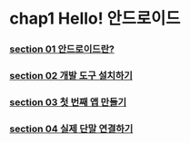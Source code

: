 # chap1 Hello! 안드로이드

### [section 01 안드로이드란?](https://github.com/hyunmin0317/AndroidProgramming/blob/master/chap01/section1/chap01-1.md)
### [section 02 개발 도구 설치하기](https://github.com/hyunmin0317/AndroidProgramming/blob/master/chap01/section2/chap01-2.md)
### [section 03 첫 번째 앱 만들기](https://github.com/hyunmin0317/AndroidProgramming/blob/master/chap01/section3/github/chap01-3.md)

### [section 04 실제 단말 연결하기](https://github.com/hyunmin0317/AndroidProgramming/blob/master/chap01/section4/chap01-4.md)